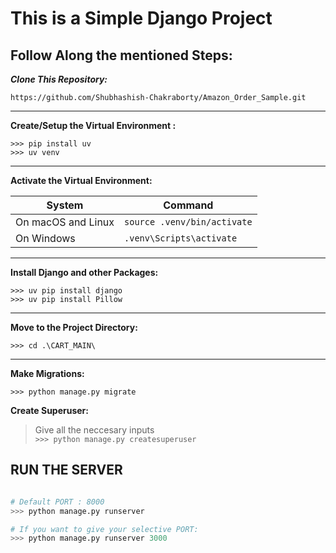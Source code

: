 # This is a Simple Django Project

## Follow Along the mentioned Steps:

___**Clone This Repository:**___ <br>

`https://github.com/Shubhashish-Chakraborty/Amazon_Order_Sample.git`

<hr>

**Create/Setup the Virtual Environment :** <br>

`>>> pip install uv` <br>
`>>> uv venv`

<hr>

**Activate the Virtual Environment:** <br>

| System          | Command                     |
| --------------- | --------------------------- |
| On macOS and Linux | `source .venv/bin/activate` |
| On Windows      | `.venv\Scripts\activate`    |

<hr>

**Install Django and other Packages:** <br>

`>>> uv pip install django` <br>
`>>> uv pip install Pillow`

<hr>

**Move to the Project Directory:** <br>

`>>> cd .\CART_MAIN\`

<hr>

**Make Migrations:** <br>

`>>> python manage.py migrate`

**Create Superuser:** <br>

> Give all the neccesary inputs <br>
`>>> python manage.py createsuperuser`

## RUN THE SERVER

``` python

# Default PORT : 8000
>>> python manage.py runserver

# If you want to give your selective PORT:
>>> python manage.py runserver 3000

```